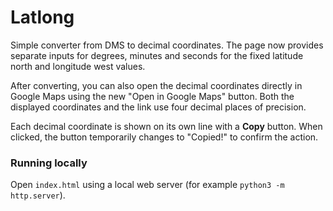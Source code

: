 # Latlong

Simple converter from DMS to decimal coordinates.
The page now provides separate inputs for degrees, minutes and seconds for
the fixed latitude north and longitude west values.

After converting, you can also open the decimal coordinates directly in
Google Maps using the new "Open in Google Maps" button.
Both the displayed coordinates and the link use four decimal places of
precision.

Each decimal coordinate is shown on its own line with a **Copy** button. When
clicked, the button temporarily changes to "Copied!" to confirm the action.

### Running locally

Open `index.html` using a local web server (for example `python3 -m http.server`).
